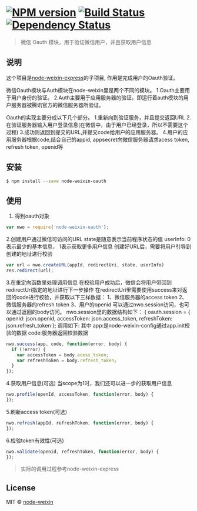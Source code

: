 #  [![NPM version][npm-image]][npm-url] [![Build Status][travis-image]][travis-url] [![Dependency Status][daviddm-image]][daviddm-url]

> 微信 Oauth 模块，用于验证微信用户，并且获取用户信息


## 说明

这个项目是[node-weixin-express](https://github.com/node-weixin/node-weixin-express)的子项目,
作用是完成用户的Oauth验证。

微信Oauth模块与Auth模块在node-weixin里是两个不同的模块。
  1.Oauth主要用于用户身份的验证。
  2.Auth主要用于应用服务器的验证。即运行着auth模块的用户服务器被腾讯官方的微信服务器所验证。
  
Oauth的实现主要分成以下几个部分。
  1.重新向到验证服务，并且提交返回URL
  2.在验证服务器输入用户登录信息(在微信中，由于用户已经登录，所以不需要这个过程)
  3.成功则返回到提交的URL,并提交code给用户的应用服务器。
  4.用户的应用服务器根据code,结合自己的appid, appsecret向微信服务器请求acess token, refresh token, openid等


## 安装

```sh
$ npm install --save node-weixin-oauth
```


## 使用

1. 得到oauth对象

```js
var nwo = require('node-weixin-oauth');
```
2.创建用户通过微信可访问的URL
  state是随意表示当前程序状态的值
  userInfo: 0 表示最少的基本信息， 1表示获取更多用户信息
  创建好URL后，需要将用户引导到创建的地址进行校验

```js
var url = nwo.createURL(appId, redirectUri, state, userInfo)
res.redirect(url);
```

3.在重定向函数里处理调用信息
 在校验用户成功后，微信会将用户带回到redirectUri指定的地址进行下一步操作
 在redirectUri里需要使用success来对返回的code进行校验，并获取以下三样数据：
  1、微信服务器的access token
  2、微信服务器的refresh token
  3、用户的openid
 可以通过nwo.session访问，也可以通过返回的body访问。
 nwo.session里的数据结构如下： {
        oauth.session = {
          openId: json.openid,
          accessToken: json.access_token,
          refreshToken: json.refresh_token
        };
 调用如下:
 其中
    app:是node-weixin-config通过app.init校验的数据
    code:服务器返回校验数据
```js
nwo.success(app, code, function(error, body) {
  if (!error) {
    var accessToken = body.acess_token;
    var refreshToken = body.refresh_token;
  }
});
```

4.获取用户信息(可选)
  当scope为1时，我们还可以进一步的获取用户信息
 
 
```js
nwo.profile(openId, accessToken, function(error, body) {
});
```
5.刷新access token(可选)

```js
nwo.refresh(appId, refreshToken, function(error, body) {
});
```

6.检验token有效性(可选)

```js
nwo.validate(openid, refreshToken, function(error, body) {
});
```

>实际的调用过程参考node-weixin-express


## License

MIT © [node-weixin](blog.3gcnbeta.com)


[npm-image]: https://badge.fury.io/js/node-weixin-oauth.svg
[npm-url]: https://npmjs.org/package/node-weixin-oauth
[travis-image]: https://travis-ci.org/node-weixin/node-weixin-oauth.svg?branch=master
[travis-url]: https://travis-ci.org/node-weixin/node-weixin-oauth
[daviddm-image]: https://david-dm.org/node-weixin/node-weixin-oauth.svg?theme=shields.io
[daviddm-url]: https://david-dm.org/node-weixin/node-weixin-oauth
